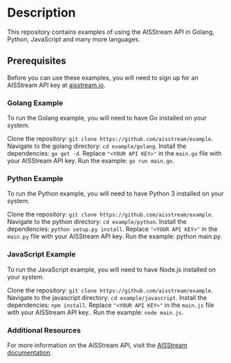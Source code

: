 # Description 
This repository contains examples of using the AISStream API in Golang, Python, JavaScript and many more languages.

## Prerequisites
Before you can use these examples, you will need to sign up for an AISStream API key at [aisstream.io](https://aisstream.io/authenticate).

### Golang Example
To run the Golang example, you will need to have Go installed on your system.

Clone the repository: `git clone https://github.com/aisstream/example`. Navigate to the golang directory: `cd example/golang`. Install the dependencies: `go get -d`. Replace `"<YOUR API KEY>"` in the `main.go` file with your AISStream API key. Run the example: `go run main.go`.

### Python Example
To run the Python example, you will need to have Python 3 installed on your system.

Clone the repository: `git clone https://github.com/aisstream/example`. Navigate to the python directory: `cd example/python`. Install the dependencies: `python setup.py install`. Replace `"<YOUR API KEY>"` in the `main.py` file with your AISStream API key. Run the example: python main.py.
  
### JavaScript Example
To run the JavaScript example, you will need to have Node.js installed on your system.

Clone the repository: `git clone https://github.com/aisstream/example`. Navigate to the javascript directory: `cd example/javascript`. Install the dependencies: `npm install`. Replace `"<YOUR API KEY>"` in the `main.js` file with your AISStream API key.. Run the example: `node main.js`.

### Additional Resources
  
For more information on the AISStream API, visit the [AISStream documentation](https://aisstream.io/documentation).
